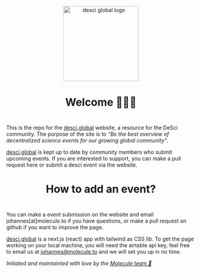
<div align="center" style="margin-top: 1em; margin-bottom: 3em;">
  <a href="https://desci.global"><img alt="desci global logo" src="./desci-global.png" alt="desci.global" width="200"></a>
  <h1>Welcome 👋🌐🔬</h1>
</div>

This is the repo for the [desci.global](https://desci.global) website, a resource for the DeSci community. The purpose of the site is to _“Be the best overview of decentralized science events for our growing global community"_.

[desci.global](https://desci.global/) is kept up to date by community members who submit upcoming events. If you are interested to support, you can make a pull request here or submit a desci event via the website.



<div align="center" style="margin-top: 1em; margin-bottom: 3em;">

  <h1>How to add an event?</h1>
</div>

You can make a event submission on the website and email johannes[at]molecule.to if you have questions, or make a pull request on github if you want to improve the page. 

[desci.global](https://desci.global/) is a next.js (react) app with tailwind as CSS lib. 
To get the page working on your local machine, you will need the airtable api key, feel free to email us at johannes@molecule.to and we will set you up in no time.

*Initiated and maintainted with love by the [Molecule team 💙](https://www.molecule.to/about-us)*

